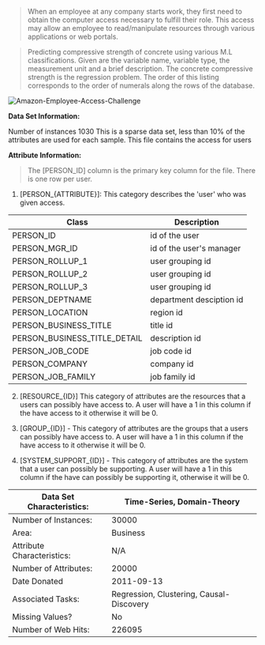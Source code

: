 > When an employee at any company starts work, they first need to obtain the computer access necessary to fulfill their role. This access may allow an employee to read/manipulate resources through various applications or web portals.

> Predicting compressive strength of concrete using various M.L classifications.
> Given are the variable name, variable type, the measurement unit and a brief description. The concrete compressive strength is the regression problem. The order of this listing corresponds to the order of numerals along the rows of the database.

![Amazon-Employee-Access-Challenge](https://encrypted-tbn0.gstatic.com/images?q=tbn:ANd9GcRWco-vM6oC7d4wI_tvpcKT0lK1jWLTvbMBoA&usqp=CAU)

**Data Set Information:**

Number of instances 1030
This is a sparse data set, less than 10% of the attributes are used for each sample. This file contains the access for users

**Attribute Information:**
> The [PERSON_ID] column is the primary key column for the file. There is one row per user.

1. [PERSON_{ATTRIBUTE}]: This category describes the 'user' who was given access. 

|Class | Description|
|--|--|
|PERSON_ID | id of the user|
|PERSON_MGR_ID | id of the user's manager|
|PERSON_ROLLUP_1 | user grouping id|
|PERSON_ROLLUP_2 | user grouping id|
|PERSON_ROLLUP_3 | user grouping id|
|PERSON_DEPTNAME | department desciption id|
|PERSON_LOCATION | region id|
|PERSON_BUSINESS_TITLE | title id|
|PERSON_BUSINESS_TITLE_DETAIL | description id|
|PERSON_JOB_CODE | job code id|
|PERSON_COMPANY | company id|
|PERSON_JOB_FAMILY | job family id|

2. [RESOURCE_{ID}] This category of attributes are the resources that a users can possibly have access to. A user will have a 1 in this column if the have access to it otherwise it will be 0.

3. [GROUP_{ID}] - This category of attributes are the groups that a users can possibly have access to. A user will have a 1 in this column if the have access to it otherwise it will be 0.

4. [SYSTEM_SUPPORT_{ID}] - This category of attributes are the system that a user can possibly be supporting. A user will have a 1 in this column if the have can possibly be supporting it, otherwise it will be 0.


|Data Set Characteristics: | Time-Series, Domain-Theory | 
|--|--|
|Number of Instances: | 30000 |
|Area: | Business |
|Attribute Characteristics: | N/A|
|Number of Attributes: | 20000 |
|Date Donated | 2011-09-13 |
|Associated Tasks: | Regression, Clustering, Causal-Discovery|
|Missing Values? | No|
|Number of Web Hits: | 226095|
